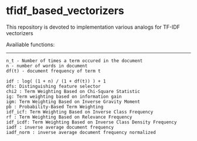 # tfidf_based_vectorizers
This repository is devoted to implementation various analogs for TF-IDF vectorizers

Availiable functions:

---------------------

    n_t - Number of times a term occured in the document
    n - number of words in document
    df(t) - document frequency of term t

    idf : log( (1 + n) / (1 + df(t)) ) + 1
    dfs: Distinguishing feature selector
    chi2 : Term Weighting Based on Chi-Square Statistic
    ig: Term weighting based on information gain
    igm: Term Weighting Based on Inverse Gravity Moment
    pb : Probability-Based Term Weighting
    idf_icf: Term Weighting Based on Inverse Class Frequency
    rf : Term Weighting Based on Relevance Frequency
    idf_icdf: Term Weighting Based on Inverse Class Density Frequency
    iadf : inverse average document frequency
    iadf_norm : inverse average document frequency normalized